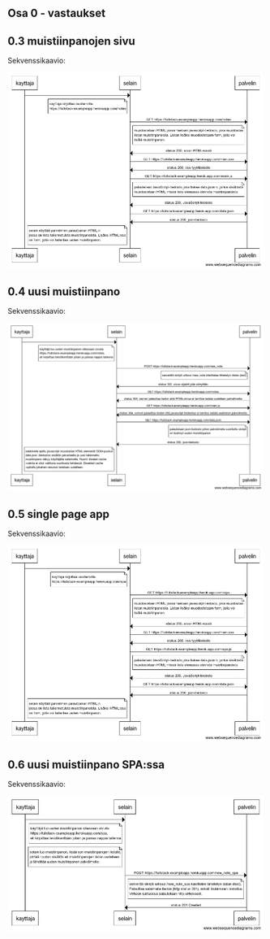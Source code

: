 ## Osa 0 - vastaukset

## 0.3 muistiinpanojen sivu

Sekvenssikaavio:

![ref](./harj_03.png)

## 0.4 uusi muistiinpano

Sekvenssikaavio:

![ref](./harj_04.png)

## 0.5 single page app

Sekvenssikaavio:

![ref](./harj_05.png)

## 0.6 uusi muistiinpano SPA:ssa

Sekvenssikaavio:

![ref](./harj_06.png)
